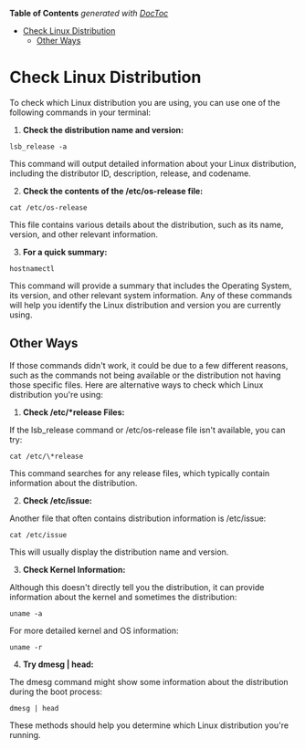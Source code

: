 <!-- START doctoc generated TOC please keep comment here to allow auto update -->
<!-- DON'T EDIT THIS SECTION, INSTEAD RE-RUN doctoc TO UPDATE -->
**Table of Contents**  *generated with [DocToc](https://github.com/thlorenz/doctoc)*

- [Check Linux Distribution](#check-linux-distribution)
  - [Other Ways](#other-ways)

<!-- END doctoc generated TOC please keep comment here to allow auto update -->

# Check Linux Distribution

To check which Linux distribution you are using, you can use one of the following commands in your terminal:

1. **Check the distribution name and version:**
```
lsb_release -a
```
This command will output detailed information about your Linux distribution, including the distributor ID, description, release, and codename.

2. **Check the contents of the /etc/os-release file:**
```
cat /etc/os-release
```
This file contains various details about the distribution, such as its name, version, and other relevant information.

3. **For a quick summary:**
```
hostnamectl
```
This command will provide a summary that includes the Operating System, its version, and other relevant system information.
Any of these commands will help you identify the Linux distribution and version you are currently using.

## Other Ways

If those commands didn't work, it could be due to a few different reasons, such as the commands not being available or the distribution not having those specific files. Here are alternative ways to check which Linux distribution you're using:

1. **Check /etc/\*release Files:**

If the lsb_release command or /etc/os-release file isn't available, you can try:

```
cat /etc/\*release
```
This command searches for any release files, which typically contain information about the distribution.

2. **Check /etc/issue:**

Another file that often contains distribution information is /etc/issue:
```
cat /etc/issue
```
This will usually display the distribution name and version.

3. **Check Kernel Information:**

Although this doesn't directly tell you the distribution, it can provide information about the kernel and sometimes the distribution:
```
uname -a
```
For more detailed kernel and OS information:
```
uname -r
```
4. **Try dmesg | head:**

The dmesg command might show some information about the distribution during the boot process:
```
dmesg | head
```
These methods should help you determine which Linux distribution you're running.